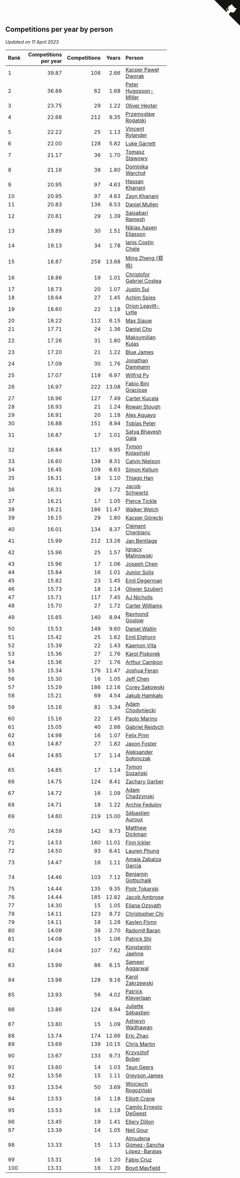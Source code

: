 ## Competitions per year by person

*Updated on 11 April 2023*

| Rank | Competitions per year | Competitions | Years | Person |
| :--- | ---: | ---: | ---: | :--- |
| 1 | 39.87 | 106 | 2.66 | [Kacper Paweł Dworak](https://www.worldcubeassociation.org/persons/2020DWOR01) |
| 2 | 36.88 | 62 | 1.68 | [Peter Hugosson-Miller](https://www.worldcubeassociation.org/persons/2021HUGO01) |
| 3 | 23.75 | 29 | 1.22 | [Oliver Hexter](https://www.worldcubeassociation.org/persons/2022HEXT01) |
| 4 | 22.68 | 212 | 9.35 | [Przemysław Rogalski](https://www.worldcubeassociation.org/persons/2013ROGA02) |
| 5 | 22.22 | 25 | 1.13 | [Vincent Rylander](https://www.worldcubeassociation.org/persons/2022RYLA01) |
| 6 | 22.00 | 128 | 5.82 | [Luke Garrett](https://www.worldcubeassociation.org/persons/2017GARR05) |
| 7 | 21.17 | 36 | 1.70 | [Tomasz Stawowy](https://www.worldcubeassociation.org/persons/2021STAW01) |
| 8 | 21.16 | 38 | 1.80 | [Dominika Warchoł](https://www.worldcubeassociation.org/persons/2021WARC01) |
| 9 | 20.95 | 97 | 4.63 | [Hassan Khanani](https://www.worldcubeassociation.org/persons/2018KHAN26) |
| 10 | 20.95 | 97 | 4.63 | [Zayn Khanani](https://www.worldcubeassociation.org/persons/2018KHAN28) |
| 11 | 20.83 | 136 | 6.53 | [Daniel Mullen](https://www.worldcubeassociation.org/persons/2016MULL04) |
| 12 | 20.81 | 29 | 1.39 | [Saisabari Ramesh](https://www.worldcubeassociation.org/persons/2021RAME01) |
| 13 | 19.89 | 30 | 1.51 | [Niklas Aasen Eliasson](https://www.worldcubeassociation.org/persons/2021ELIA01) |
| 14 | 19.13 | 34 | 1.78 | [Ianis Costin Chele](https://www.worldcubeassociation.org/persons/2021CHEL01) |
| 15 | 18.87 | 258 | 13.68 | [Ming Zheng (郑鸣)](https://www.worldcubeassociation.org/persons/2009ZHEN11) |
| 16 | 18.86 | 19 | 1.01 | [Christofor Gabriel Costea](https://www.worldcubeassociation.org/persons/2022COST03) |
| 17 | 18.73 | 20 | 1.07 | [Justin Sui](https://www.worldcubeassociation.org/persons/2022SUIJ01) |
| 18 | 18.64 | 27 | 1.45 | [Achim Spies](https://www.worldcubeassociation.org/persons/2021SPIE01) |
| 19 | 18.60 | 22 | 1.18 | [Orion Leavitt-Lytle](https://www.worldcubeassociation.org/persons/2022LEAV01) |
| 20 | 18.22 | 112 | 6.15 | [Max Siauw](https://www.worldcubeassociation.org/persons/2017SIAU02) |
| 21 | 17.71 | 24 | 1.36 | [Daniel Cho](https://www.worldcubeassociation.org/persons/2021CHOD01) |
| 22 | 17.26 | 31 | 1.80 | [Maksymilian Kulas](https://www.worldcubeassociation.org/persons/2021KULA02) |
| 23 | 17.20 | 21 | 1.22 | [Blue James](https://www.worldcubeassociation.org/persons/2022JAME01) |
| 24 | 17.09 | 30 | 1.76 | [Jonathan Dammann](https://www.worldcubeassociation.org/persons/2021DAMM01) |
| 25 | 17.07 | 119 | 6.97 | [Wilfrid Py](https://www.worldcubeassociation.org/persons/2016PYWI01) |
| 26 | 16.97 | 222 | 13.08 | [Fabio Bini Graciose](https://www.worldcubeassociation.org/persons/2010GRAC02) |
| 27 | 16.96 | 127 | 7.49 | [Carter Kucala](https://www.worldcubeassociation.org/persons/2015KUCA01) |
| 28 | 16.93 | 21 | 1.24 | [Rowan Stough](https://www.worldcubeassociation.org/persons/2022STOU01) |
| 29 | 16.91 | 20 | 1.18 | [Alex Aguayo](https://www.worldcubeassociation.org/persons/2022AGUA01) |
| 30 | 16.88 | 151 | 8.94 | [Tobias Peter](https://www.worldcubeassociation.org/persons/2014PETE03) |
| 31 | 16.87 | 17 | 1.01 | [Satya Bhavesh Gala](https://www.worldcubeassociation.org/persons/2022GALA03) |
| 32 | 16.84 | 117 | 6.95 | [Tymon Kolasiński](https://www.worldcubeassociation.org/persons/2016KOLA02) |
| 33 | 16.60 | 138 | 8.31 | [Calvin Nielson](https://www.worldcubeassociation.org/persons/2014NIEL03) |
| 34 | 16.45 | 109 | 6.63 | [Simon Kellum](https://www.worldcubeassociation.org/persons/2016KELL12) |
| 35 | 16.31 | 18 | 1.10 | [Thiago Han](https://www.worldcubeassociation.org/persons/2022HANT01) |
| 36 | 16.31 | 28 | 1.72 | [Jacob Schwartz](https://www.worldcubeassociation.org/persons/2021SCHW01) |
| 37 | 16.21 | 17 | 1.05 | [Pierce Tickle](https://www.worldcubeassociation.org/persons/2022TICK01) |
| 38 | 16.21 | 186 | 11.47 | [Walker Welch](https://www.worldcubeassociation.org/persons/2011WELC01) |
| 39 | 16.15 | 29 | 1.80 | [Kacper Górecki](https://www.worldcubeassociation.org/persons/2021GORE01) |
| 40 | 16.01 | 134 | 8.37 | [Clément Cherblanc](https://www.worldcubeassociation.org/persons/2014CHER05) |
| 41 | 15.99 | 212 | 13.26 | [Jan Bentlage](https://www.worldcubeassociation.org/persons/2010BENT01) |
| 42 | 15.96 | 25 | 1.57 | [Ignacy Malinowski](https://www.worldcubeassociation.org/persons/2021MALI02) |
| 43 | 15.96 | 17 | 1.06 | [Joseph Chen](https://www.worldcubeassociation.org/persons/2022CHEN16) |
| 44 | 15.84 | 16 | 1.01 | [Junior Solis](https://www.worldcubeassociation.org/persons/2022SOLI03) |
| 45 | 15.82 | 23 | 1.45 | [Emil Degerman](https://www.worldcubeassociation.org/persons/2021DEGE01) |
| 46 | 15.73 | 18 | 1.14 | [Oliwier Szubert](https://www.worldcubeassociation.org/persons/2022SZUB01) |
| 47 | 15.71 | 117 | 7.45 | [AJ Nicholls](https://www.worldcubeassociation.org/persons/2015NICH04) |
| 48 | 15.70 | 27 | 1.72 | [Carter Williams](https://www.worldcubeassociation.org/persons/2021WILL06) |
| 49 | 15.65 | 140 | 8.94 | [Raymond Goslow](https://www.worldcubeassociation.org/persons/2014GOSL01) |
| 50 | 15.53 | 149 | 9.60 | [Daniel Wallin](https://www.worldcubeassociation.org/persons/2013WALL03) |
| 51 | 15.42 | 25 | 1.62 | [Emil Elghorn](https://www.worldcubeassociation.org/persons/2021ELGH01) |
| 52 | 15.39 | 22 | 1.43 | [Kaemon Vita](https://www.worldcubeassociation.org/persons/2021VITA01) |
| 53 | 15.36 | 27 | 1.76 | [Karol Piskorek](https://www.worldcubeassociation.org/persons/2021PISK01) |
| 54 | 15.36 | 27 | 1.76 | [Arthur Cambon](https://www.worldcubeassociation.org/persons/2021CAMB01) |
| 55 | 15.34 | 176 | 11.47 | [Joshua Feran](https://www.worldcubeassociation.org/persons/2011FERA01) |
| 56 | 15.30 | 16 | 1.05 | [Jeff Chen](https://www.worldcubeassociation.org/persons/2022CHEN19) |
| 57 | 15.29 | 186 | 12.16 | [Corey Sakowski](https://www.worldcubeassociation.org/persons/2011SAKO01) |
| 58 | 15.21 | 69 | 4.54 | [Jakub Hamkało](https://www.worldcubeassociation.org/persons/2018HAMK01) |
| 59 | 15.16 | 81 | 5.34 | [Adam Chodyniecki](https://www.worldcubeassociation.org/persons/2017CHOD02) |
| 60 | 15.16 | 22 | 1.45 | [Paolo Marino](https://www.worldcubeassociation.org/persons/2021MARI04) |
| 61 | 15.05 | 40 | 2.66 | [Gabriel Rejdych](https://www.worldcubeassociation.org/persons/2020REJD01) |
| 62 | 14.98 | 16 | 1.07 | [Felix Prim](https://www.worldcubeassociation.org/persons/2022PRIM01) |
| 63 | 14.87 | 27 | 1.82 | [Jaxon Foster](https://www.worldcubeassociation.org/persons/2021FOST01) |
| 64 | 14.85 | 17 | 1.14 | [Aleksander Sołonczak](https://www.worldcubeassociation.org/persons/2022SOLO01) |
| 65 | 14.85 | 17 | 1.14 | [Tymon Sozański](https://www.worldcubeassociation.org/persons/2022SOZA01) |
| 66 | 14.75 | 124 | 8.41 | [Zachary Garber](https://www.worldcubeassociation.org/persons/2014GARB01) |
| 67 | 14.72 | 16 | 1.09 | [Adam Chadzynski](https://www.worldcubeassociation.org/persons/2022CHAD02) |
| 68 | 14.71 | 18 | 1.22 | [Archie Fedulov](https://www.worldcubeassociation.org/persons/2022FEDU01) |
| 69 | 14.60 | 219 | 15.00 | [Sébastien Auroux](https://www.worldcubeassociation.org/persons/2008AURO01) |
| 70 | 14.59 | 142 | 9.73 | [Matthew Dickman](https://www.worldcubeassociation.org/persons/2013DICK01) |
| 71 | 14.53 | 160 | 11.01 | [Finn Ickler](https://www.worldcubeassociation.org/persons/2012ICKL01) |
| 72 | 14.50 | 93 | 6.41 | [Lauren Phung](https://www.worldcubeassociation.org/persons/2016PHUN02) |
| 73 | 14.47 | 16 | 1.11 | [Amaia Zabalza Garcia](https://www.worldcubeassociation.org/persons/2022GARC03) |
| 74 | 14.46 | 103 | 7.12 | [Benjamin Gottschalk](https://www.worldcubeassociation.org/persons/2016GOTT01) |
| 75 | 14.44 | 135 | 9.35 | [Piotr Tokarski](https://www.worldcubeassociation.org/persons/2013TOKA01) |
| 76 | 14.44 | 185 | 12.82 | [Jacob Ambrose](https://www.worldcubeassociation.org/persons/2010AMBR01) |
| 77 | 14.30 | 15 | 1.05 | [Eliana Ozsvath](https://www.worldcubeassociation.org/persons/2022OZSV01) |
| 78 | 14.11 | 123 | 8.72 | [Christopher Chi](https://www.worldcubeassociation.org/persons/2014CHIC01) |
| 79 | 14.11 | 18 | 1.28 | [Kaylen Flynn](https://www.worldcubeassociation.org/persons/2022FLYN01) |
| 80 | 14.09 | 38 | 2.70 | [Radomił Baran](https://www.worldcubeassociation.org/persons/2020BARA02) |
| 81 | 14.08 | 15 | 1.06 | [Patrick Shi](https://www.worldcubeassociation.org/persons/2022SHIP01) |
| 82 | 14.04 | 107 | 7.62 | [Konstantin Jaehne](https://www.worldcubeassociation.org/persons/2015JAEH01) |
| 83 | 13.99 | 86 | 6.15 | [Sameer Aggarwal](https://www.worldcubeassociation.org/persons/2017AGGA01) |
| 84 | 13.98 | 128 | 9.16 | [Karol Zakrzewski](https://www.worldcubeassociation.org/persons/2014ZAKR01) |
| 85 | 13.93 | 56 | 4.02 | [Patrick Kleverlaan](https://www.worldcubeassociation.org/persons/2019KLEV01) |
| 86 | 13.86 | 124 | 8.94 | [Juliette Sébastien](https://www.worldcubeassociation.org/persons/2014SEBA01) |
| 87 | 13.80 | 15 | 1.09 | [Ashwyn Wadhawan](https://www.worldcubeassociation.org/persons/2022WADH02) |
| 88 | 13.74 | 174 | 12.66 | [Eric Zhao](https://www.worldcubeassociation.org/persons/2010ZHAO19) |
| 89 | 13.69 | 139 | 10.15 | [Chris Martin](https://www.worldcubeassociation.org/persons/2013MART03) |
| 90 | 13.67 | 133 | 9.73 | [Krzysztof Bober](https://www.worldcubeassociation.org/persons/2013BOBE01) |
| 91 | 13.60 | 14 | 1.03 | [Teun Geers](https://www.worldcubeassociation.org/persons/2022GEER01) |
| 92 | 13.56 | 15 | 1.11 | [Greyson James](https://www.worldcubeassociation.org/persons/2022JAME02) |
| 93 | 13.54 | 50 | 3.69 | [Wojciech Rogoziński](https://www.worldcubeassociation.org/persons/2019ROGO04) |
| 94 | 13.53 | 16 | 1.18 | [Elliott Crane](https://www.worldcubeassociation.org/persons/2022CRAN01) |
| 95 | 13.53 | 16 | 1.18 | [Camilo Ernesto DeGeest](https://www.worldcubeassociation.org/persons/2022DEGE01) |
| 96 | 13.45 | 19 | 1.41 | [Ellery Dillon](https://www.worldcubeassociation.org/persons/2021DILL03) |
| 97 | 13.39 | 14 | 1.05 | [Neil Gour](https://www.worldcubeassociation.org/persons/2022GOUR01) |
| 98 | 13.33 | 15 | 1.13 | [Almudena Gómez-Sancha López-Barajas](https://www.worldcubeassociation.org/persons/2022GOME03) |
| 99 | 13.31 | 16 | 1.20 | [Fabio Cruz](https://www.worldcubeassociation.org/persons/2022CRUZ01) |
| 100 | 13.31 | 16 | 1.20 | [Boyd Mayfield](https://www.worldcubeassociation.org/persons/2022MAYF01) |


<a href="https://github.com/JustinTimeCuber/wca_statistics" class="github-corner" aria-label="View source on Github"><svg width="80" height="80" viewBox="0 0 250 250" style="fill:#151513; color:#fff; position: absolute; top: 0; border: 0; right: 0;" aria-hidden="true"><path d="M0,0 L115,115 L130,115 L142,142 L250,250 L250,0 Z"></path><path d="M128.3,109.0 C113.8,99.7 119.0,89.6 119.0,89.6 C122.0,82.7 120.5,78.6 120.5,78.6 C119.2,72.0 123.4,76.3 123.4,76.3 C127.3,80.9 125.5,87.3 125.5,87.3 C122.9,97.6 130.6,101.9 134.4,103.2" fill="currentColor" style="transform-origin: 130px 106px;" class="octo-arm"></path><path d="M115.0,115.0 C114.9,115.1 118.7,116.5 119.8,115.4 L133.7,101.6 C136.9,99.2 139.9,98.4 142.2,98.6 C133.8,88.0 127.5,74.4 143.8,58.0 C148.5,53.4 154.0,51.2 159.7,51.0 C160.3,49.4 163.2,43.6 171.4,40.1 C171.4,40.1 176.1,42.5 178.8,56.2 C183.1,58.6 187.2,61.8 190.9,65.4 C194.5,69.0 197.7,73.2 200.1,77.6 C213.8,80.2 216.3,84.9 216.3,84.9 C212.7,93.1 206.9,96.0 205.4,96.6 C205.1,102.4 203.0,107.8 198.3,112.5 C181.9,128.9 168.3,122.5 157.7,114.1 C157.9,116.9 156.7,120.9 152.7,124.9 L141.0,136.5 C139.8,137.7 141.6,141.9 141.8,141.8 Z" fill="currentColor" class="octo-body"></path></svg></a><style>.github-corner:hover .octo-arm{animation:octocat-wave 560ms ease-in-out}@keyframes octocat-wave{0%,100%{transform:rotate(0)}20%,60%{transform:rotate(-25deg)}40%,80%{transform:rotate(10deg)}}@media (max-width:500px){.github-corner:hover .octo-arm{animation:none}.github-corner .octo-arm{animation:octocat-wave 560ms ease-in-out}}</style>
